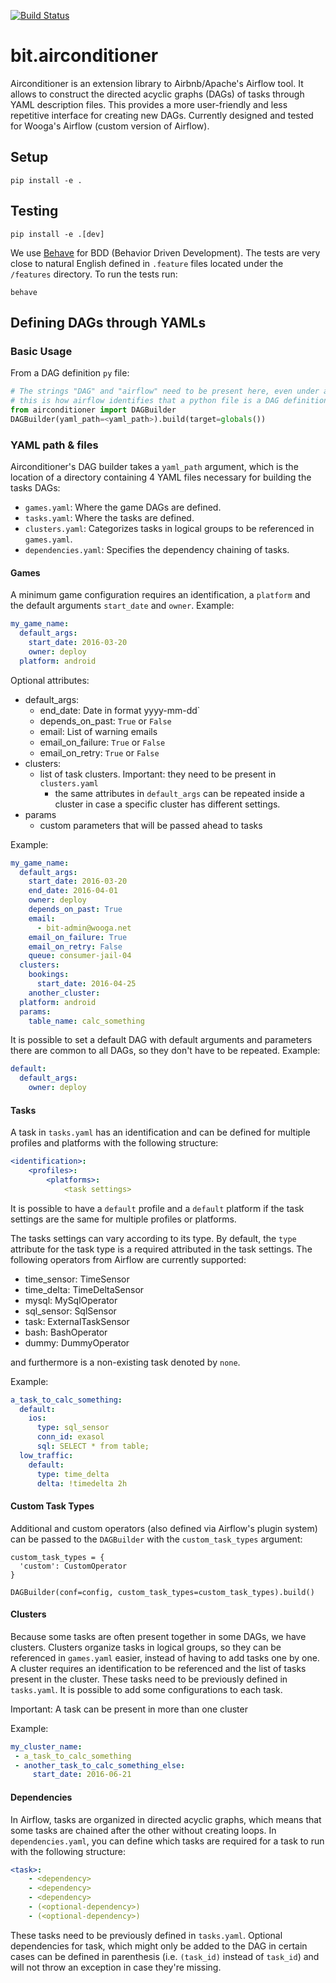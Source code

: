 [![Build Status](https://jenkins.bit.wooga.com/buildStatus/icon?job=bit.airconditioner/test)](https://jenkins.bit.wooga.com/job/bit.airconditioner/test)

# bit.airconditioner

Airconditioner is an extension library to Airbnb/Apache's Airflow tool. It allows to construct the directed acyclic graphs
(DAGs) of tasks through YAML description files. This provides a more user-friendly and less repetitive interface for creating new DAGs.
Currently designed and tested for Wooga's Airflow (custom version of Airflow).

## Setup

    pip install -e .

## Testing

    pip install -e .[dev]

We use [Behave](http://pythonhosted.org/behave/) for BDD (Behavior Driven Development).
The tests are very close to natural English defined in `.feature` files located under the `/features` directory.
To run the tests run:

    behave

## Defining DAGs through YAMLs

### Basic Usage

From a DAG definition `py` file:

```python
# The strings "DAG" and "airflow" need to be present here, even under a comment, because
# this is how airflow identifies that a python file is a DAG definition file at the moment.
from airconditioner import DAGBuilder
DAGBuilder(yaml_path=<yaml_path>).build(target=globals())
```

### YAML path & files

Airconditioner's DAG builder takes a `yaml_path` argument, which is the location of a directory containing 4 YAML files
necessary for building the tasks DAGs:

* `games.yaml`: Where the game DAGs are defined.
* `tasks.yaml`: Where the tasks are defined.
* `clusters.yaml`: Categorizes tasks in logical groups to be referenced in `games.yaml`.
* `dependencies.yaml`: Specifies the dependency chaining of tasks.

#### Games

A minimum game configuration requires an identification, a `platform` and the default arguments `start_date` and `owner`.
Example:

```yaml
my_game_name:
  default_args:
    start_date: 2016-03-20
    owner: deploy
  platform: android
```

Optional attributes:

* default_args:
     * end_date: Date in format yyyy-mm-dd`
     * depends_on_past: `True` or `False`
     * email: List of warning emails
     * email_on_failure: `True` or `False`
     * email_on_retry: `True` or `False`
* clusters:
     * list of task clusters. Important: they need to be present in `clusters.yaml`
          * the same attributes in `default_args` can be repeated inside a cluster in case a specific cluster has different settings.
* params
     * custom parameters that will be passed ahead to tasks

Example:
```yaml
my_game_name:
  default_args:
    start_date: 2016-03-20
    end_date: 2016-04-01
    owner: deploy
    depends_on_past: True
    email:
      - bit-admin@wooga.net
    email_on_failure: True
    email_on_retry: False
    queue: consumer-jail-04
  clusters:
    bookings:
      start_date: 2016-04-25
    another_cluster:
  platform: android
  params:
    table_name: calc_something
```

It is possible to set a default DAG with default arguments and parameters there are common to all DAGs,
so they don't have to be repeated. Example:
```yaml
default:
  default_args:
    owner: deploy
```

#### Tasks
A task in `tasks.yaml` has an identification and can be defined for multiple profiles and platforms with the following structure:
```yaml
<identification>:
    <profiles>:
        <platforms>:
            <task settings>
```

It is possible to have a `default` profile and a `default` platform if the task settings are the same for multiple profiles or platforms.


The tasks settings can vary according to its type. By default, the `type` attribute for the task type is a required attributed in the task settings.
The following operators from Airflow are currently supported:

* time_sensor: TimeSensor
* time_delta: TimeDeltaSensor
* mysql: MySqlOperator
* sql_sensor: SqlSensor
* task: ExternalTaskSensor
* bash: BashOperator
* dummy: DummyOperator

and furthermore is a non-existing task denoted by `none`.

Example:
```yaml
a_task_to_calc_something:
  default:
    ios:
      type: sql_sensor
      conn_id: exasol
      sql: SELECT * from table;
  low_traffic:
    default:
      type: time_delta
      delta: !timedelta 2h
```

#### Custom Task Types

Additional and custom operators (also defined via Airflow's plugin system)
can be passed to the `DAGBuilder` with the `custom_task_types` argument:

```
custom_task_types = {
  'custom': CustomOperator
}

DAGBuilder(conf=config, custom_task_types=custom_task_types).build()
```

#### Clusters

Because some tasks are often present together in some DAGs, we have clusters. Clusters organize tasks in logical groups,
so they can be referenced in `games.yaml` easier, instead of having to add tasks one by one. A cluster requires an identification
to be referenced and the list of tasks present in the cluster. These tasks need to be previously defined in `tasks.yaml`.
It is possible to add some configurations to each task.


Important: A task can be present in more than one cluster

Example:
```yaml
my_cluster_name:
 - a_task_to_calc_something
 - another_task_to_calc_something_else:
     start_date: 2016-06-21
```

#### Dependencies

In Airflow, tasks are organized in directed acyclic graphs, which means that some tasks are chained after the other
without creating loops. In `dependencies.yaml`, you can define which tasks are required for a task to run with the following
 structure:

```yaml
<task>:
    - <dependency>
    - <dependency>
    - <dependency>
    - (<optional-dependency>)
    - (<optional-dependency>)
```
These tasks need to be previously defined in `tasks.yaml`. Optional dependencies for task, which might only be added to
the DAG in certain cases can be defined in parenthesis (i.e. `(task_id)` instead of `task_id`) and will not throw an 
exception in case they're missing.
